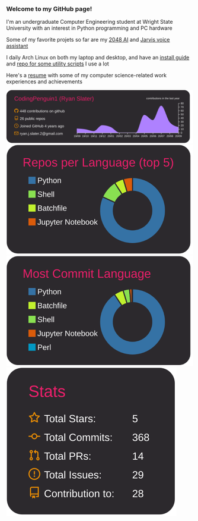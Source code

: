 ### Welcome to my GitHub page!

I'm an undergraduate Computer Engineering student at Wright State University with an interest in Python programming and PC hardware

Some of my favorite projets so far are my [2048 AI](https://github.com/CodingPenguin1/2048-NEAT) and [Jarvis voice assistant](https://github.com/CodingPenguin1/JARVIS-Voice-Assistant)

I daily Arch Linux on both my laptop and desktop, and have an [install guide](https://github.com/CodingPenguin1/ArchLinuxInstallGuide) and [repo for some utility scripts](https://github.com/CodingPenguin1/Utils) I use a lot

Here's a [resume](https://docs.google.com/document/d/1E8GjJw5Gn6V2tUvBQHWv36XcTpV_17c_-6trEnQ_7b4/edit?usp=sharing) with some of my computer science-related work experiences and achievements

![](https://raw.githubusercontent.com/CodingPenguin1/CodingPenguin1/master/profile-summary-card-output/monokai/0-profile-details.svg)
![](https://raw.githubusercontent.com/CodingPenguin1/CodingPenguin1/master/profile-summary-card-output/monokai/1-repos-per-language.svg)
![](https://raw.githubusercontent.com/CodingPenguin1/CodingPenguin1/master/profile-summary-card-output/monokai/2-most-commit-language.svg)
![](https://raw.githubusercontent.com/CodingPenguin1/CodingPenguin1/master/profile-summary-card-output/monokai/3-stats.svg)
